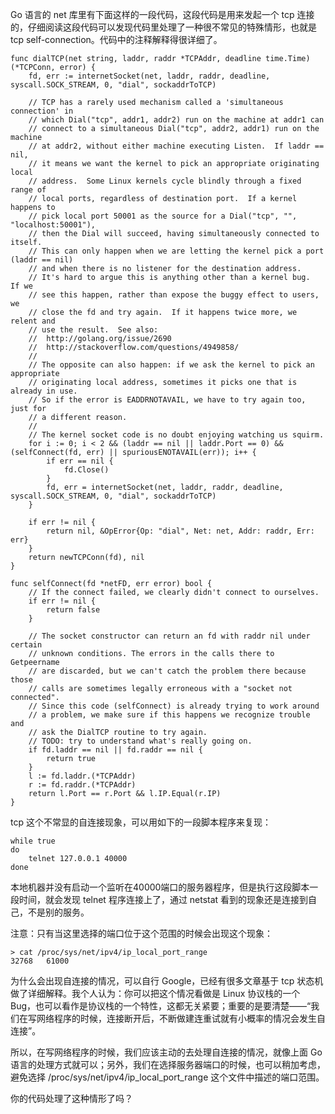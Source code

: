 

Go 语言的 net 库里有下面这样的一段代码，这段代码是用来发起一个 tcp 连接的，仔细阅读这段代码可以发现代码里处理了一种很不常见的特殊情形，也就是 tcp self-connection。代码中的注释解释得很详细了。

	func dialTCP(net string, laddr, raddr *TCPAddr, deadline time.Time) (*TCPConn, error) {
		fd, err := internetSocket(net, laddr, raddr, deadline, syscall.SOCK_STREAM, 0, "dial", sockaddrToTCP)
	
		// TCP has a rarely used mechanism called a 'simultaneous connection' in
		// which Dial("tcp", addr1, addr2) run on the machine at addr1 can
		// connect to a simultaneous Dial("tcp", addr2, addr1) run on the machine
		// at addr2, without either machine executing Listen.  If laddr == nil,
		// it means we want the kernel to pick an appropriate originating local
		// address.  Some Linux kernels cycle blindly through a fixed range of
		// local ports, regardless of destination port.  If a kernel happens to
		// pick local port 50001 as the source for a Dial("tcp", "", "localhost:50001"),
		// then the Dial will succeed, having simultaneously connected to itself.
		// This can only happen when we are letting the kernel pick a port (laddr == nil)
		// and when there is no listener for the destination address.
		// It's hard to argue this is anything other than a kernel bug.  If we
		// see this happen, rather than expose the buggy effect to users, we
		// close the fd and try again.  If it happens twice more, we relent and
		// use the result.  See also:
		//	http://golang.org/issue/2690
		//	http://stackoverflow.com/questions/4949858/
		//
		// The opposite can also happen: if we ask the kernel to pick an appropriate
		// originating local address, sometimes it picks one that is already in use.
		// So if the error is EADDRNOTAVAIL, we have to try again too, just for
		// a different reason.
		//
		// The kernel socket code is no doubt enjoying watching us squirm.
		for i := 0; i < 2 && (laddr == nil || laddr.Port == 0) && (selfConnect(fd, err) || spuriousENOTAVAIL(err)); i++ {
			if err == nil {
				fd.Close()
			}
			fd, err = internetSocket(net, laddr, raddr, deadline, syscall.SOCK_STREAM, 0, "dial", sockaddrToTCP)
		}
	
		if err != nil {
			return nil, &OpError{Op: "dial", Net: net, Addr: raddr, Err: err}
		}
		return newTCPConn(fd), nil
	}
	
	func selfConnect(fd *netFD, err error) bool {
		// If the connect failed, we clearly didn't connect to ourselves.
		if err != nil {
			return false
		}
	
		// The socket constructor can return an fd with raddr nil under certain
		// unknown conditions. The errors in the calls there to Getpeername
		// are discarded, but we can't catch the problem there because those
		// calls are sometimes legally erroneous with a "socket not connected".
		// Since this code (selfConnect) is already trying to work around
		// a problem, we make sure if this happens we recognize trouble and
		// ask the DialTCP routine to try again.
		// TODO: try to understand what's really going on.
		if fd.laddr == nil || fd.raddr == nil {
			return true
		}
		l := fd.laddr.(*TCPAddr)
		r := fd.raddr.(*TCPAddr)
		return l.Port == r.Port && l.IP.Equal(r.IP)
	}
	
	
tcp 这个不常显的自连接现象，可以用如下的一段脚本程序来复现：

	while true
	do
		telnet 127.0.0.1 40000
	done
	
本地机器并没有启动一个监听在40000端口的服务器程序，但是执行这段脚本一段时间，就会发现 telnet 程序连接上了，通过 netstat 看到的现象还是连接到自己，不是别的服务。

注意：只有当这里选择的端口位于这个范围的时候会出现这个现象：

	> cat /proc/sys/net/ipv4/ip_local_port_range
	32768	61000
	
为什么会出现自连接的情况，可以自行 Google，已经有很多文章基于 tcp 状态机做了详细解释。我个人认为：你可以把这个情况看做是 Linux 协议栈的一个 Bug，也可以看作是协议栈的一个特性，这都无关紧要；重要的是要清楚——“我们在写网络程序的时候，连接断开后，不断做建连重试就有小概率的情况会发生自连接”。

所以，在写网络程序的时候，我们应该主动的去处理自连接的情况，就像上面 Go 语言的处理方式就可以；另外，我们在选择服务器端口的时候，也可以稍加考虑，避免选择 /proc/sys/net/ipv4/ip_local_port_range 这个文件中描述的端口范围。


你的代码处理了这种情形了吗？
